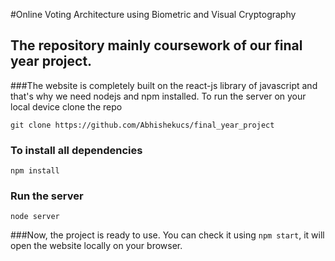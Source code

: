 #Online Voting Architecture using Biometric and Visual Cryptography
## The repository mainly coursework of our final year project. 
###The website is completely built on the react-js library of javascript and that's why we need nodejs and npm installed. To run the server on your local device clone the repo 
```
git clone https://github.com/Abhishekucs/final_year_project

```
### To install all dependencies 
 
```
npm install

```
### Run the server

```
node server

```
###Now, the project is ready to use. You can check it using ```npm start```, it will open the website locally on your browser.
